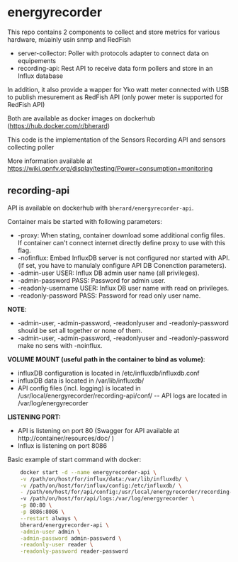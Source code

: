 # energyrecorder

This repo contains 2 components to collect and store metrics for various hardware, mùainly usin snmp and RedFish

* server-collector: Poller with protocols adapter to connect data on equipements
* recording-api: Rest API to receive data form pollers and store in an Influx database

In addition, it also provide a wapper for Yko watt meter connected with USB to publish mesurement as RedFish API (only power meter is supported for RedFish API)

Both are available as docker images on dockerhub (https://hub.docker.com/r/bherard)

This code is the implementation of the Sensors Recording API and sensors collecting poller

More information available at https://wiki.opnfv.org/display/testing/Power+consumption+monitoring

## recording-api

API is available on dockerhub with `bherard/energyrecorder-api`.

Container mais be started with following parameters:
- -proxy: When stating, container download some additional config files. If container can't connect internet directly define proxy to use with this flag.
- -nofinflux: Embed InfluxDB server is not configured nor started with API. (if set, you have to manulaly configure API DB Conenction parameters).
- -admin-user USER: Influx DB admin user name (all privileges).
- -admin-password PASS: Password for admin user.
- -readonly-username USER: Influx DB user name with read on privileges.
- -readonly-password PASS: Password for read only user name.

**NOTE**:
- -admin-user, -admin-password, -readonlyuser and -readonly-password should be set all together or none of them.
- -admin-user, -admin-password, -readonlyuser and -readonly-password make no sens with -noinflux.

**VOLUME MOUNT (useful path in the container to bind as  volume)**:
- influxDB configuration is located in /etc/influxdb/influxdb.conf
- influxDB data is located in /var/lib/influxdb/
- API config files (incl. logging) is located in /usr/local/energyrecorder/recording-api/conf/
-- API logs are located in /var/log/energyrecorder

**LISTENING PORT:**
- API is listening on port 80 (Swagger for API available at http://container/resources/doc/ )
- Influx is listening on port 8086

Basic example of start command with docker:
```bash
    docker start -d --name energyrecorder-api \
    -v /path/on/host/for/influx/data:/var/lib/influxdb/ \
    -v /path/on/host/for/influx/config:/etc/influxdb/ \
    - /path/on/host/for/api/config:/usr/local/energyrecorder/recording-api/conf/
    -v /path/on/host/for/api/logs:/var/log/energyrecorder \
    -p 80:80 \
    -p 8086:8086 \
    --restart always \
    bherard/energyrecorder-api \
    -admin-user admin \
    -admin-password admin-password \
    -readonly-user reader \
    -readonly-password reader-password
```


